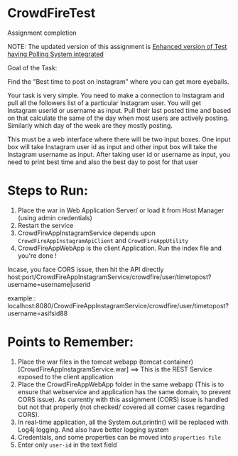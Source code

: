 # CrowdFireTest
Assignment completion

NOTE: The updated version of this assignment is [Enhanced version of Test having Polling System integrated](https://github.com/asifsid88/CrowdFireTestEnhancements)



Goal of the Task:

Find the "Best time to post on Instagram" where you can get more eyeballs.


Your task is very simple. You need to make a connection to Instagram and pull all the followers list of a particular Instagram user. You will get Instagram userId or username as input. Pull their last posted time and based on that calculate the same of the day when most users are actively posting. Similarly which day of the week are they mostly posting.


This must be a web interface where there will be two input boxes. One input box will take Instagram user id as input and other input box will take the Instagram username as input. After taking user id or username as input, you need to print best time and also the best day to post for that user


Steps to Run:
=============
1. Place the war in Web Application Server/ or load it from Host Manager (using admin credentials)
2. Restart the service
3. CrowdFireAppInstagramService depends upon `CrowdFireAppInstagramApiClient` and `CrowdFireAppUtility`
4. CrowdFireAppWebApp is the client Application. Run the index file and you're done !

Incase, you face CORS issue, then hit the API directly
host:port/CrowdFireAppInstagramService/crowdfire/user/timetopost?username=username|userid

example::
localhost:8080/CrowdFireAppInstagramService/crowdfire/user/timetopost?username=asifsid88


Points to Remember:
===================
1. Place the war files in the tomcat webapp (tomcat container) [CrowdFireAppInstagramService.war] ==> This is the REST Service exposed to the client application
2. Place the CrowdFireAppWebApp folder in the same webapp (This is to ensure that webservice and application has the same domain, to prevent CORS issue). As currently with this assignment (CORS) issue is handled but not that properly (not checked/ covered all corner cases regarding CORS).
3. In real-time application, all the System.out.println() will be replaced with Log4j logging. And also have better logging system
4. Credentials, and some properties can be moved into `properties file`
5. Enter only `user-id` in the text field
